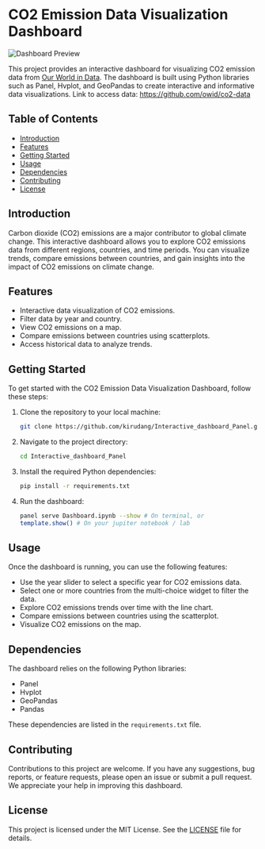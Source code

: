 # CO2 Emission Data Visualization Dashboard

![Dashboard Preview](https://github.com/kirudang/Interactive_dashboard_Panel/assets/91911269/d75f342c-de88-45c8-bdf6-d60efd61e592)


This project provides an interactive dashboard for visualizing CO2 emission data from [Our World in Data](https://ourworldindata.org/). The dashboard is built using Python libraries such as Panel, Hvplot, and GeoPandas to create interactive and informative data visualizations.
Link to access data: https://github.com/owid/co2-data

## Table of Contents
- [Introduction](#Introduction)
- [Features](#Features)
- [Getting Started](#Getting-started)
- [Usage](#Usage)
- [Dependencies](#Dependencies)
- [Contributing](#Contributing)
- [License](#License)

## Introduction

Carbon dioxide (CO2) emissions are a major contributor to global climate change. This interactive dashboard allows you to explore CO2 emissions data from different regions, countries, and time periods. You can visualize trends, compare emissions between countries, and gain insights into the impact of CO2 emissions on climate change.

## Features

- Interactive data visualization of CO2 emissions.
- Filter data by year and country.
- View CO2 emissions on a map.
- Compare emissions between countries using scatterplots.
- Access historical data to analyze trends.

## Getting Started

To get started with the CO2 Emission Data Visualization Dashboard, follow these steps:

1. Clone the repository to your local machine:
   ```bash
   git clone https://github.com/kirudang/Interactive_dashboard_Panel.git
   ```
2. Navigate to the project directory:
   ```bash
   cd Interactive_dashboard_Panel
   ```
3. Install the required Python dependencies:
   ```bash
   pip install -r requirements.txt
   ```

4. Run the dashboard:
   ```bash
   panel serve Dashboard.ipynb --show # On terminal, or
   template.show() # On your jupiter notebook / lab
   ```
## Usage

Once the dashboard is running, you can use the following features:

- Use the year slider to select a specific year for CO2 emissions data.
- Select one or more countries from the multi-choice widget to filter the data.
- Explore CO2 emissions trends over time with the line chart.
- Compare emissions between countries using the scatterplot.
- Visualize CO2 emissions on the map.

## Dependencies

The dashboard relies on the following Python libraries:

- Panel
- Hvplot
- GeoPandas
- Pandas

These dependencies are listed in the `requirements.txt` file.

## Contributing

Contributions to this project are welcome. If you have any suggestions, bug reports, or feature requests, please open an issue or submit a pull request. We appreciate your help in improving this dashboard.

## License

This project is licensed under the MIT License. See the [LICENSE](LICENSE) file for details.


